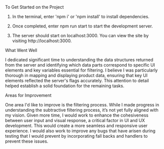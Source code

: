 To Get Started on the Project

1. In the terminal, enter 'npm i' or 'npm install' to install dependencies.

2. Once completed, enter npm run start to start the development server.

3. The server should start on localhost:3000. You can view the site by visiting http://localhost:3000.

What Went Well

I dedicated significant time to understanding the data structures returned from the server and identifying which data parts correspond to specific UI elements and key variables essential for filtering. I believe I was particularly thorough in mapping and displaying product data, ensuring that key UI elements reflected the server's flags accurately. This attention to detail helped establish a solid foundation for the remaining tasks.

Areas for Improvement

One area I'd like to improve is the filtering process. While I made progress in understanding the subtractive filtering process, it’s not yet fully aligned with my vision. Given more time, I would work to enhance the cohesiveness between user input and visual response, a critical factor in UI and UX development. This would create a more seamless and responsive user experience. I would also work to improve any bugs that have arisen during testing that I would prevent by incorporating fall backs and handlers to prevent these issues.

